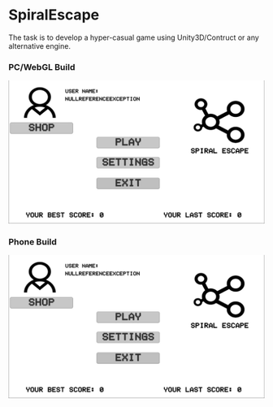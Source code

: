 # SpiralEscape

The task is to develop a hyper-casual game using Unity3D/Contruct or any alternative engine.

### PC/WebGL Build
<img src="https://github.com/disahere/SpiralEscape/blob/main/Spiral%20Escape%20PC%20Build/SpiralEscape%20(newMenu).jpg" width="1200" />

### Phone Build
<img src="https://github.com/disahere/SpiralEscape/blob/main/Spiral%20Escape%20PC%20Build/SpiralEscape%20(newMenu).jpg" width="1200" />

